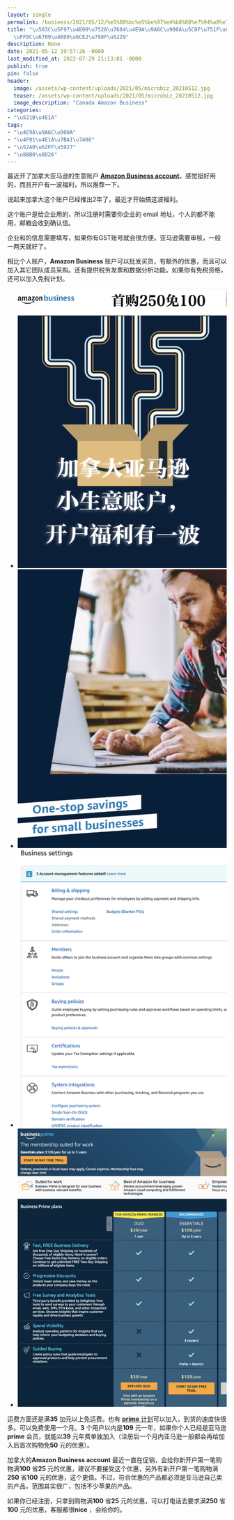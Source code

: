 ```yaml
---
layout: single
permalink: /business/2021/05/12/%e5%80%bc%e5%be%97%e4%b8%80%e7%94%a8%e7%9a%84%e4%ba%9a%e9%a9%ac%e9%80%8a%e5%b0%8f%e7%94%9f%e6%84%8f%e8%b4%a6%e6%88%b7%ef%bc%8c%e6%9c%89%e4%b8%80%e6%b3%a2%e7%a6%8f%e5%88%a9/
title: "\u503C\u5F97\u4E00\u7528\u7684\u4E9A\u9A6C\u900A\u5C0F\u751F\u610F\u8D26\u6237\
  \uFF0C\u6709\u4E00\u6CE2\u798F\u5229"
description: None
date: 2021-05-12 19:57:26 -0000
last_modified_at: 2022-07-29 21:13:01 -0000
publish: true
pin: false
header:
  image: /assets/wp-content/uploads/2021/05/microbiz_20210512.jpg
  teaser: /assets/wp-content/uploads/2021/05/microbiz_20210512.jpg
  image_description: "Canada Amazon Business"
categories:
- "\u521B\u4E1A"
tags:
- "\u4E9A\u9A6C\u900A"
- "\u4F01\u4E1A\u7BA1\u7406"
- "\u52A0\u62FF\u5927"
- "\u8BB0\u8D26"
---
```

最近开了加拿大亚马逊的生意账户 **[Amazon Business a](https://business.amazon.ca)[ccount](https://business.amazon.ca)**，感觉挺好用的，而且开户有一波福利，所以推荐一下。

说起来加拿大这个账户已经推出2年了，最近才开始搞这波福利。

这个账户是给企业用的，所以注册时需要你企业的 email 地址，个人的都不能用，邮箱会收到确认信。

企业和的信息需要填写，如果你有GST账号就会很方便。亚马逊需要审核，一般一两天就好了。

相比个人账户，**Amazon Business** 账户可以批发买货，有额外的优惠，而且可以加入其它团队成员采购。还有提供税务发票和数据分析功能。如果你有免税资格，还可以加入免税计划。

* ![](/assets/wp-content/uploads/2021/05/microbiz_20210512-767x1024.jpg)
* ![](/assets/wp-content/uploads/2021/05/202105012-1-769x1024.jpg)
* ![](/assets/wp-content/uploads/2021/05/202105013-1-770x1024.jpg)
* ![](/assets/wp-content/uploads/2021/05/202105012-3-770x1024.jpg)

运费方面还是满**35** 加元以上免运费。也有 [**prime** 计划](https://www.amazon.ca/businessprime)可以加入，到货的速度快很多。可以免费使用一个月。**3** 个用户以内是**109** 元一年，如果你个人已经是亚马逊 **prime** 会员，就能以**39** 元年费单独加入（注册后一个月内亚马逊一般都会再给加入后首次购物免**50** 元的优惠）。

加拿大的**Amazon Business account** 最近一直在促销，会给你新开户第一笔购物满**100** 省**25** 元的优惠，建议不要接受这个优惠，另外有新开户第一笔购物满**250** 省**100** 元的优惠，这个更值。不过，符合优惠的产品都必须是亚马逊自己卖的产品，范围其实很广，包括不少苹果的产品。

如果你已经注册，只拿到购物满**100** 省**25** 元的优惠，可以打电话去要求满**250** 省**100** 元的优惠，客服都很**nice** ，会给你的。
